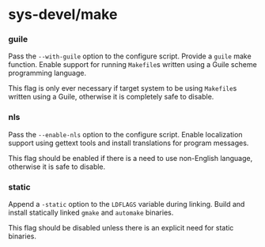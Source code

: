 # sys-devel/make
### guile
Pass the `--with-guile` option to the configure script. Provide a `guile` make function. Enable support for running `Makefile`s written using a Guile scheme programming language.

This flag is only ever necessary if target system to be using `Makefile`s written using a Guile, otherwise it is completely safe to disable.

### nls
Pass the `--enable-nls` option to the configure script. Enable localization support using gettext tools and install translations for program messages.

This flag should be enabled if there is a need to use non-English language, otherwise it is safe to disable.

### static
Append a `-static` option to the `LDFLAGS` variable during linking. Build and install statically linked `gmake` and `automake` binaries.

This flag should be disabled unless there is an explicit need for static binaries.

